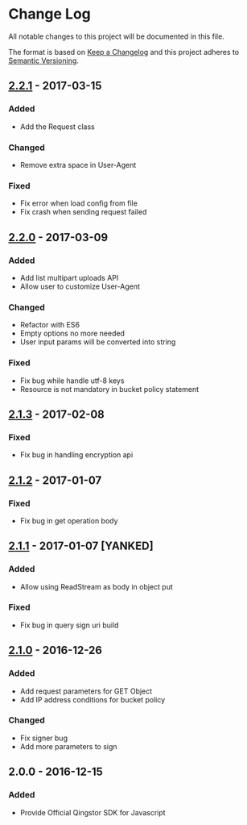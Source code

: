 # Change Log

All notable changes to this project will be documented in this file.

The format is based on [Keep a Changelog](http://keepachangelog.com/) and this project adheres to [Semantic Versioning](http://semver.org/).

## [2.2.1] - 2017-03-15

### Added

- Add the Request class

### Changed

- Remove extra space in User-Agent

### Fixed

- Fix error when load config from file
- Fix crash when sending request failed

## [2.2.0] - 2017-03-09

### Added

- Add list multipart uploads API
- Allow user to customize User-Agent

### Changed

- Refactor with ES6
- Empty options no more needed
- User input params will be converted into string

### Fixed

- Fix bug while handle utf-8 keys
- Resource is not mandatory in bucket policy statement

## [2.1.3] - 2017-02-08

### Fixed

- Fix bug in handling encryption api

## [2.1.2] - 2017-01-07

### Fixed

- Fix bug in get operation body

## [2.1.1] - 2017-01-07 [YANKED]

### Added

- Allow using ReadStream as body in object put

### Fixed

- Fix bug in query sign uri build

## [2.1.0] - 2016-12-26

### Added

- Add request parameters for GET Object
- Add IP address conditions for bucket policy

### Changed

- Fix signer bug
- Add more parameters to sign

## 2.0.0 - 2016-12-15

### Added

- Provide Official Qingstor SDK for Javascript

[2.2.1]: https://github.com/yunify/qingstor-sdk-js/compare/2.2.0...2.2.1
[2.2.0]: https://github.com/yunify/qingstor-sdk-js/compare/2.1.3...2.2.0
[2.1.3]: https://github.com/yunify/qingstor-sdk-js/compare/2.1.2...2.1.3
[2.1.2]: https://github.com/yunify/qingstor-sdk-js/compare/2.1.1...2.1.2
[2.1.1]: https://github.com/yunify/qingstor-sdk-js/compare/2.1.0...2.1.1
[2.1.0]: https://github.com/yunify/qingstor-sdk-js/compare/2.0.0...2.1.0
